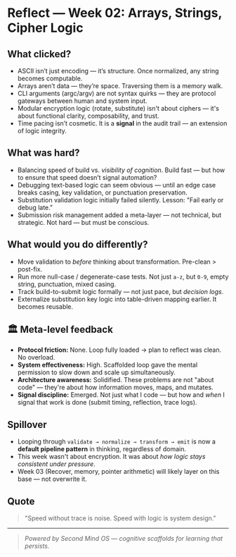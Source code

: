 # Reflect — Week 02: Arrays, Strings, Cipher Logic

## What clicked?

- ASCII isn’t just encoding — it’s structure. Once normalized, any string becomes computable.
- Arrays aren’t data — they’re space. Traversing them is a memory walk.
- CLI arguments (argc/argv) are not syntax quirks — they are protocol gateways between human and system input.
- Modular encryption logic (rotate, substitute) isn't about ciphers — it's about functional clarity, composability, and trust.
- Time pacing isn’t cosmetic. It is a **signal** in the audit trail — an extension of logic integrity.

## What was hard?

- Balancing speed of build vs. _visibility of cognition_. Build fast — but how to ensure that speed doesn’t signal automation?
- Debugging text-based logic can seem obvious — until an edge case breaks casing, key validation, or punctuation preservation.
- Substitution validation logic initially failed silently. Lesson: "Fail early or debug late."
- Submission risk management added a meta-layer — not technical, but strategic. Not hard — but must be conscious.

## What would you do differently?

- Move validation to _before_ thinking about transformation. Pre-clean > post-fix.
- Run more null-case / degenerate-case tests. Not just `a-z`, but `0-9`, empty string, punctuation, mixed casing.
- Track build-to-submit logic formally — not just pace, but _decision logs_.
- Externalize substitution key logic into table-driven mapping earlier. It becomes reusable.

## 🏛 Meta-level feedback

- **Protocol friction:** None. Loop fully loaded → plan to reflect was clean. No overload.
- **System effectiveness:** High. Scaffolded loop gave the mental permission to slow down and scale up simultaneously.
- **Architecture awareness:** Solidified. These problems are not "about code" — they're about how information moves, maps, and mutates.
- **Signal discipline:** Emerged. Not just what I code — but how and _when_ I signal that work is done (submit timing, reflection, trace logs).

## Spillover

- Looping through `validate → normalize → transform → emit` is now a **default pipeline pattern** in thinking, regardless of domain.
- This week wasn't about encryption. It was about _how logic stays consistent under pressure_.
- Week 03 (Recover, memory, pointer arithmetic) will likely layer on this base — not overwrite it.

## Quote

> "Speed without trace is noise. Speed with logic is system design."

---

> _Powered by Second Mind OS — cognitive scaffolds for learning that persists._
